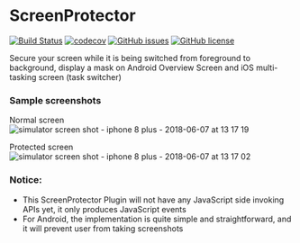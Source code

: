 # ScreenProtector
[![Build Status](https://travis-ci.org/mihui/ScreenProtector.svg?branch=master)](https://travis-ci.org/mihui/ScreenProtector)
[![codecov](https://codecov.io/gh/mihui/ScreenProtector/branch/master/graph/badge.svg)](https://codecov.io/gh/mihui/ScreenProtector)
[![GitHub issues](https://img.shields.io/github/issues/mihui/ScreenProtector.svg)](https://github.com/mihui/ScreenProtector/issues)
[![GitHub license](https://img.shields.io/badge/license-Apache%202-blue.svg)](https://raw.githubusercontent.com/mihui/ScreenProtector/master/LICENSE)

Secure your screen while it is being switched from foreground to background, display a mask on Android Overview Screen and iOS multi-tasking screen (task switcher)

### Sample screenshots
Normal screen
![simulator screen shot - iphone 8 plus - 2018-06-07 at 13 17 19](https://user-images.githubusercontent.com/1511528/41079636-310cd6e2-6a55-11e8-9f2e-96cff1c04743.png)

Protected screen
![simulator screen shot - iphone 8 plus - 2018-06-07 at 13 17 02](https://user-images.githubusercontent.com/1511528/41079635-30ccf6a8-6a55-11e8-856c-6b84641f71c7.png)


### Notice:
- This ScreenProtector Plugin will not have any JavaScript side invoking APIs yet, it only produces JavaScript events
- For Android, the implementation is quite simple and straightforward, and it will prevent user from taking screenshots
